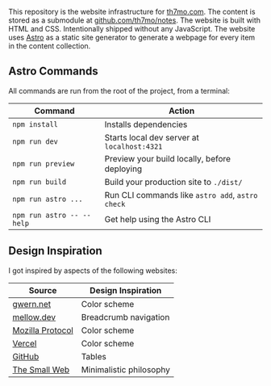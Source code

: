 This repository is the website infrastructure for [th7mo.com](https://th7mo.com).
The content is stored as a submodule at
[github.com/th7mo/notes](https://github.com/th7mo/notes). The website is built
with HTML and CSS. Intentionally shipped without any JavaScript. The website
uses [Astro](https://astro.build/) as a static site generator to generate a
webpage for every item in the content collection.

## Astro Commands

All commands are run from the root of the project, from a terminal:

| Command                             | Action                                           |
|-------------------------------------|--------------------------------------------------|
| `npm install`                       | Installs dependencies                            |
| `npm run dev`                       | Starts local dev server at `localhost:4321`      |
| `npm run preview`                   | Preview your build locally, before deploying     |
| `npm run build`                     | Build your production site to `./dist/`          |
| `npm run astro ...`                 | Run CLI commands like `astro add`, `astro check` |
| `npm run astro -- --help`           | Get help using the Astro CLI                     |

## Design Inspiration

I got inspired by aspects of the following websites:  

| Source                                                                    | Design Inspiration       |
|---------------------------------------------------------------------------|--------------------------|
| [gwern.net](https://gwern.net/)                                           | Color scheme             |
| [mellow.dev](https://mellow.dev/)                                         | Breadcrumb navigation    |
| [Mozilla Protocol](https://protocol.mozilla.org/)                         | Color scheme             |
| [Vercel](https://vercel.com/)                                             | Color scheme             |
| [GitHub](https://github.com)                                              | Tables                   |
| [The Small Web](https://benhoyt.com/writings/the-small-web-is-beautiful/) | Minimalistic philosophy  |
